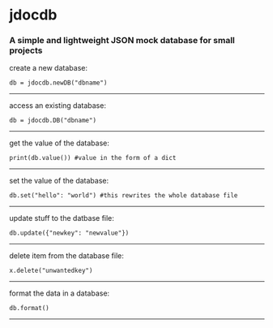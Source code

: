 # jdocdb

### A simple and lightweight JSON mock database for small projects

create a new database:

    db = jdocdb.newDB("dbname")

---
access an existing database:

    db = jdocdb.DB("dbname")

---
get the value of the database:

    print(db.value()) #value in the form of a dict

---
set the value of the database:

    db.set("hello": "world") #this rewrites the whole database file

---
update stuff to the datbase file:

    db.update({"newkey": "newvalue"})

---
delete item from the database file:

    x.delete("unwantedkey")

---
format the data in a database:

    db.format()
---
